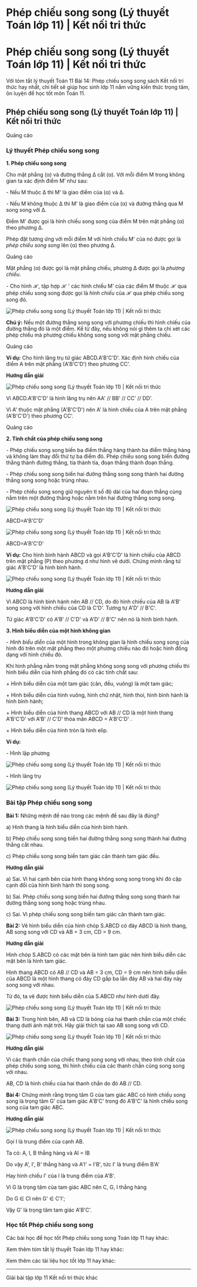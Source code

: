 # Phép chiếu song song (Lý thuyết Toán lớp 11) | Kết nối tri thức

# Phép chiếu song song (Lý thuyết Toán lớp 11) | Kết nối tri thức

Với tóm tắt lý thuyết Toán 11 Bài 14: Phép chiếu song song sách Kết nối tri thức hay nhất, chi tiết sẽ giúp học sinh lớp 11 nắm vững kiến thức trọng tâm, ôn luyện để học tốt môn Toán 11.

## Phép chiếu song song (Lý thuyết Toán lớp 11) | Kết nối tri thức

Quảng cáo

### **Lý thuyết Phép chiếu song song**

**1\. Phép chiếu song song**

Cho mặt phẳng (α) và đường thẳng ∆ cắt (α). Với mỗi điểm M trong không gian ta xác định điểm M’ như sau:

\- Nếu M thuộc ∆ thì M' là giao điểm của (α) và ∆.

\- Nếu M không thuộc ∆ thì M' là giao điểm của (α) và đường thẳng qua M song song với ∆.

Điểm M' được gọi là hình chiếu song song của điểm M trên mặt phẳng (α) theo phương ∆.

Phép đặt tương ứng với mỗi điểm M với hình chiếu M' của nó được gọi là _phép chiếu song song_ lên (α) theo phương ∆.

Quảng cáo

Mặt phẳng (α) được gọi là mặt phẳng chiếu, phương ∆ được gọi là _phương chiếu_.

\- Cho hình ℋ, tập hợp ℋ ' các hình chiếu M' của các điểm M thuộc ℋ qua phép chiếu song song được gọi là _hình chiếu_ của ℋ qua phép chiếu song song đó. 

![Phép chiếu song song \(Lý thuyết Toán lớp 11\) | Kết nối tri thức](https://vietjack.com/toan-11-kn/images/ly-thuyet-bai-14-phep-chieu-song-song-185139.PNG)

**Chú ý:** Nếu một đường thẳng song song với phương chiếu thì hình chiếu của đường thẳng đó là một điểm. Kể từ đây, nếu không nói gì thêm ta chỉ xét các phép chiếu mà phương chiếu không song song với mặt phẳng chiếu. 

Quảng cáo

**Ví dụ:** Cho hình lăng trụ tứ giác ABCD.A'B'C'D'. Xác định hình chiếu của điểm A trên mặt phẳng (A'B'C'D') theo phương CC'.

**Hướng dẫn giải**

![Phép chiếu song song \(Lý thuyết Toán lớp 11\) | Kết nối tri thức](https://vietjack.com/toan-11-kn/images/ly-thuyet-bai-14-phep-chieu-song-song-185140.PNG)

Vì ABCD.A'B'C'D' là hình lăng trụ nên AA' // BB' // CC' // DD'.

Vì A' thuộc mặt phẳng (A'B'C'D') nên A' là hình chiếu của A trên mặt phẳng (A'B'C'D') theo phương CC’.

Quảng cáo

**2\. Tính chất của phép chiếu song song**

\- Phép chiếu song song biến ba điểm thẳng hàng thành ba điểm thẳng hàng và không làm thay đổi thứ tự ba điểm đó. Phép chiếu song song biến đường thẳng thành đường thẳng, tia thành tia, đoạn thẳng thành đoạn thẳng.

\- Phép chiếu song song biến hai đường thẳng song song thành hai đường thẳng song song hoặc trùng nhau.

\- Phép chiếu song song giữ nguyên tỉ số độ dài của hai đoạn thẳng cùng nằm trên một đường thẳng hoặc nằm trên hai đường thẳng song song.

![Phép chiếu song song \(Lý thuyết Toán lớp 11\) | Kết nối tri thức](https://vietjack.com/toan-11-kn/images/ly-thuyet-bai-14-phep-chieu-song-song-185141.PNG)

ABCD=A'B'C'D'

![Phép chiếu song song \(Lý thuyết Toán lớp 11\) | Kết nối tri thức](https://vietjack.com/toan-11-kn/images/ly-thuyet-bai-14-phep-chieu-song-song-185142.PNG)

ABCD=A'B'C'D'

**Ví dụ:** Cho hình bình hành ABCD và gọi A'B'C'D' là hình chiếu của ABCD trên mặt phẳng (P) theo phương d như hình vẽ dưới. Chứng minh rằng tứ giác A'B'C'D' là hình bình hành. 

![Phép chiếu song song \(Lý thuyết Toán lớp 11\) | Kết nối tri thức](https://vietjack.com/toan-11-kn/images/ly-thuyet-bai-14-phep-chieu-song-song-185143.PNG)

**Hướng dẫn giải**

Vì ABCD là hình bình hành nên AB // CD, do đó hình chiếu của AB là A'B' song song với hình chiếu của CD là C'D'. Tương tự A'D' // B'C'. 

Tứ giác A'B'C'D' có A'B' // C'D' và A'D' // B'C' nên nó là hình bình hành. 

**3\. Hình biểu diễn của một hình không gian**

\- _Hình biểu diễn_ của một hình trong không gian là hình chiếu song song của hình đó trên một mặt phẳng theo một phương chiếu nào đó hoặc hình đồng dạng với hình chiếu đó.

Khi hình phẳng nằm trong mặt phẳng không song song với phương chiếu thì hình biểu diễn của hình phẳng đó có các tính chất sau:

\+ Hình biểu diễn của một tam giác (cân, đều, vuông) là một tam giác;

\+ Hình biểu diễn của hình vuông, hình chữ nhật, hình thoi, hình bình hành là hình bình hành;

\+ Hình biểu diễn của hình thang ABCD với AB // CD là một hình thang A'B'C'D' với A'B' // C'D' thỏa mãn ABCD = A'B'C'D' .

\+ Hình biểu diễn của hình tròn là hình elip. 

**Ví dụ:**

\- Hình lập phương

![Phép chiếu song song \(Lý thuyết Toán lớp 11\) | Kết nối tri thức](https://vietjack.com/toan-11-kn/images/ly-thuyet-bai-14-phep-chieu-song-song-185144.PNG)

**-** Hình lăng trụ

![Phép chiếu song song \(Lý thuyết Toán lớp 11\) | Kết nối tri thức](https://vietjack.com/toan-11-kn/images/ly-thuyet-bai-14-phep-chieu-song-song-185145.PNG)

### **Bài tập Phép chiếu song song**

**Bài 1:** Những mệnh đề nào trong các mệnh đề sau đây là đúng?

a) Hình thang là hình biểu diễn của hình bình hành.

b) Phép chiếu song song biến hai đường thẳng song song thành hai đường thẳng cắt nhau.

c) Phép chiếu song song biến tam giác cân thành tam giác đều.

**Hướng dẫn giải**

a) Sai. Vì hai cạnh bên của hình thang không song song trong khi đó cặp cạnh đối của hình bình hành thì song song.

b) Sai. Phép chiếu song song biến hai đường thẳng song song thành hai đường thẳng song song hoặc trùng nhau.

c) Sai. Vì phép chiếu song song biến tam giác cân thành tam giác.

**Bài 2:** Vẽ hình biểu diễn của hình chóp S.ABCD có đáy ABCD là hình thang, AB song song với CD và AB = 3 cm, CD = 9 cm.

**Hướng dẫn giải**

Hình chóp S.ABCD có các mặt bên là hình tam giác nên hình biểu diễn các mặt bên là hình tam giác.

Hình thang ABCD có AB // CD và AB = 3 cm, CD = 9 cm nên hình biểu diễn của ABCD là một hình thang có đáy CD gấp ba lần đáy AB và hai đáy này song song với nhau.

Từ đó, ta vẽ được hình biểu diễn của S.ABCD như hình dưới đây. 

![Phép chiếu song song \(Lý thuyết Toán lớp 11\) | Kết nối tri thức](https://vietjack.com/toan-11-kn/images/ly-thuyet-bai-14-phep-chieu-song-song-185146.PNG)

**Bài 3:** Trong hình bên, AB và CD là bóng của hai thanh chắn của một chiếc thang dưới ánh mặt trời. Hãy giải thích tại sao AB song song với CD. 

![Phép chiếu song song \(Lý thuyết Toán lớp 11\) | Kết nối tri thức](https://vietjack.com/toan-11-kn/images/ly-thuyet-bai-14-phep-chieu-song-song-185147.PNG)

**Hướng dẫn giải**

Vì các thanh chắn của chiếc thang song song với nhau, theo tính chất của phép chiếu song song, thì hình chiếu của các thanh chắn cũng song song với nhau.

AB, CD là hình chiếu của hai thanh chắn do đó AB // CD. 

**Bài 4:** Chứng minh rằng trọng tâm G của tam giác ABC có hình chiếu song song là trọng tâm G' của tam giác A'B'C' trong đó A'B'C' là hình chiếu song song của tam giác ABC.

**Hướng dẫn giải**

![Phép chiếu song song \(Lý thuyết Toán lớp 11\) | Kết nối tri thức](https://vietjack.com/toan-11-kn/images/ly-thuyet-bai-14-phep-chieu-song-song-185148.PNG)

Gọi I là trung điểm của cạnh AB.

Ta có: A, I, B thẳng hàng và AI = IB

Do vậy A', I', B' thẳng hàng và A'I' = I'B', tức I' là trung điểm B'A'

Hay hình chiếu I' của I là trung điểm của A'B'.

Vì G là trọng tâm của tam giác ABC nên C, G, I thẳng hàng 

Do G ∈ CI nên G' ∈ C'I';

Vậy G' là trọng tâm tam giác A'B'C'.

### **Học tốt Phép chiếu song song**

Các bài học để học tốt Phép chiếu song song Toán lớp 11 hay khác:

Xem thêm tóm tắt lý thuyết Toán lớp 11 hay khác:

Xem thêm các tài liệu học tốt lớp 11 hay khác:

* * *

Giải bài tập lớp 11 Kết nối tri thức khác
